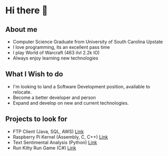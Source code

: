 # Hi there 👋

## About me
- Computer Science Graduate from University of South Carolina Upstate
- I love programming, its an excellent pass time
- I play World of Warcraft (463 ilvl 2.2k IO)
- Always enjoy learning new technologies

## What I Wish to do
- I'm looking to land a Software Development position, available to relocate.
- Become a better developer and person
- Expand and develop on new and current technologies. 

## Projects to look for
- FTP Client (Java, SQL, AWS) [Link](https://github.com/Chasinggoodgrades/FTP_Client)
- Raspberry Pi Kernel (Assembly, C, C++) [Link](https://github.com/Chasinggoodgrades/FranckenatorProductions)
- Text Sentimental Analysis (Python) [Link](https://github.com/Chasinggoodgrades/TextSentimentalAnalysis)
- Run Kitty Run Game (C#) [Link](https://github.com/Chasinggoodgrades/RunKittyRun)
